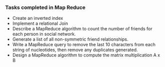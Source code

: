 ### Tasks completed in Map Reduce
* Create an inverted index
* Implement a relational Join
* Describe a MapReduce algorithm to count the number of friends for each person in social network.
* Generate a list of all non-symmetric friend relationships.
* Write a MapReduce query to remove the last 10 characters from each string of nucleotides, then remove any duplicates generated.
* Design a MapReduce algorithm to compute the matrix multiplication A x B
